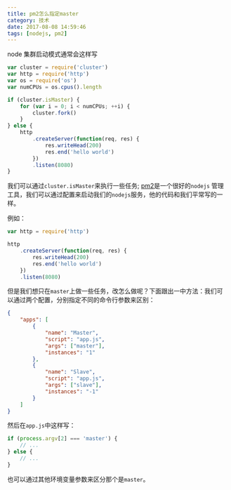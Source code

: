 ```yaml
---
title: pm2怎么指定master
category: 技术
date: 2017-08-08 14:59:46
tags: [nodejs, pm2]
---
```


node 集群启动模式通常会这样写

```js
var cluster = require('cluster')
var http = require('http')
var os = require('os')
var numCPUs = os.cpus().length

if (cluster.isMaster) {
    for (var i = 0; i < numCPUs; ++i) {
        cluster.fork()
    }
} else {
    http
        .createServer(function(req, res) {
            res.writeHead(200)
            res.end('hello world')
        })
        .listen(8080)
}
```

我们可以通过`cluster.isMaster`来执行一些任务;
[pm2](http://pm2.keymetrics.io/)是一个很好的`nodejs` 管理工具，我们可以通过配置来启动我们的`nodejs`服务，他的代码和我们平常写的一样。

<!-- more -->

例如：

```js
var http = require('http')

http
    .createServer(function(req, res) {
        res.writeHead(200)
        res.end('hello world')
    })
    .listen(8080)
```

但是我们想只在`master`上做一些任务，改怎么做呢？下面跟出一中方法：我们可以通过两个配置，分别指定不同的命令行参数来区别：

```json
{
    "apps": [
        {
            "name": "Master",
            "script": "app.js",
            "args": ["master"],
            "instances": "1"
        },
        {
            "name": "Slave",
            "script": "app.js",
            "args": ["slave"],
            "instances": "-1"
        }
    ]
}
```

然后在`app.js`中这样写：

```js
if (process.argv[2] === 'master') {
    // ...
} else {
    // ...
}
```

也可以通过其他环境变量参数来区分那个是`master`。
